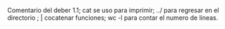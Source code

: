 Comentario del deber 1.1; cat se uso para imprimir; ../ para regresar en el directorio ; | cocatenar funciones; wc -l para contar el numero de lineas.
